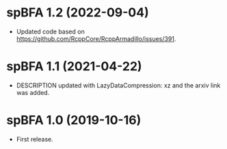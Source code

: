 # spBFA 1.2 (2022-09-04)

* Updated code based on https://github.com/RcppCore/RcppArmadillo/issues/391.

# spBFA 1.1 (2021-04-22)

* DESCRIPTION updated with LazyDataCompression: xz and the arxiv link was added.

# spBFA 1.0 (2019-10-16)

* First release.
